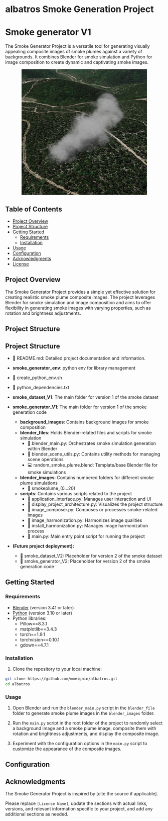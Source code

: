 # albatros Smoke Generation Project

# Smoke generator V1
The Smoke Generator Project is a versatile tool for generating visually appealing composite images of smoke plumes against a variety of backgrounds. It combines Blender for smoke simulation and Python for image composition to create dynamic and captivating smoke images.

<p align="center">
  <img src="readme.png" alt="Example Smoke Composite Image" width="400"/>
</p>

## Table of Contents

- [Project Overview](#project-overview)
- [Project Structure](#project-structure)
- [Getting Started](#getting-started)
  - [Requirements](#requirements)
  - [Installation](#installation)
- [Usage](#usage)
- [Configuration](#configuration)
- [Acknowledgments](#acknowledgments)
- [License](#license)

## Project Overview

The Smoke Generator Project provides a simple yet effective solution for creating realistic smoke plume composite images. The project leverages Blender for smoke simulation and image composition and aims to offer flexibility in generating smoke images with varying properties, such as rotation and brightness adjustments.

## Project Structure

## Project Structure

- 📝 README.md: Detailed project documentation and information.

- **smoke_generator_env**: python env for library management
- 🔧 create_python_env.sh
- 📄 python_dependencies.txt

- **smoke_dataset_V1**: The main folder for version 1 of the smoke dataset
- **smoke_generator_V1**: The main folder for version 1 of the smoke generation code
  - **background_images**: Contains background images for smoke composition
  - **blender_files**: Holds Blender-related files and scripts for smoke simulation
    - 🐍 blender_main.py: Orchestrates smoke simulation generation within Blender
    - 🐍 blender_scene_utils.py: Contains utility methods for managing scene operations
    - 💻 random_smoke_plume.blend: Template/base Blender file for smoke simulations
  - **blender_images**: Contains numbered folders for different smoke plume simulations
    - 📁 smokeplume_(0...20)
  - **scripts**: Contains various scripts related to the project
    - 🐍 application_interface.py: Manages user interaction and UI
    - 🐍 display_project_architecture.py: Visualizes the project structure
    - 🐍 image_composer.py: Composes or processes smoke-related images
    - 🐍 image_harmonization.py: Harmonizes image qualities
    - 🐍 install_harmonization.py: Manages image harmonization process
    - 🐍 main.py: Main entry point script for running the project
- **(Future project deployment):**
  - 📁 smoke_dataset_V2: Placeholder for version 2 of the smoke dataset
  - 📁 smoke_generator_V2: Placeholder for version 2 of the smoke generation code






## Getting Started

### Requirements

- [Blender](https://www.blender.org/) (version 3.41 or later)
- [Python](https://www.python.org/) (version 3.10 or later)
- Python libraries:
  - Pillow==8.3.1
  - matplotlib==3.4.3
  - torch==1.9.1
  - torchvision==0.10.1
  - gdown==4.7.1

### Installation

1. Clone the repository to your local machine:

```bash
git clone https://github.com/mmeignin/albatros.git
cd albatros
```

### Usage

1. Open Blender and run the `blender_main.py` script in the `blender_file` folder to generate smoke plume images in the `blender_images` folder.

2. Run the `main.py` script in the root folder of the project to randomly select a background image and a smoke plume image, composite them with rotation and brightness adjustments, and display the composite image.

3. Experiment with the configuration options in the `main.py` script to customize the appearance of the composite images.

## Configuration


## Acknowledgments

The Smoke Generator Project is inspired by [cite the source if applicable].


Please replace `[License Name]`, update the sections with actual links, versions, and relevant information specific to your project, and add any additional sections as needed.
